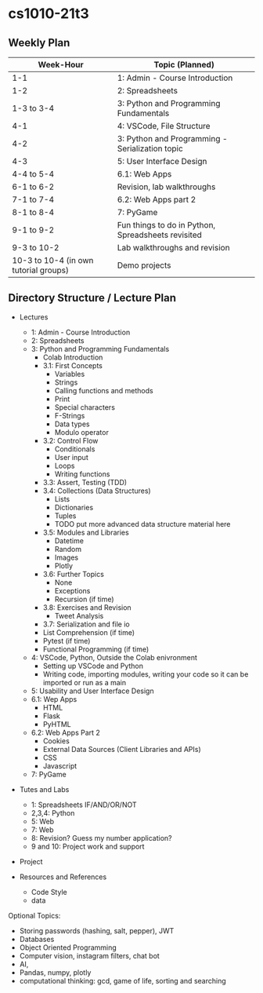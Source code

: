 # cs1010-21t3

## Weekly Plan

| Week-Hour | Topic (Planned) |
|---|---|
| 1-1 | 1: Admin - Course Introduction |
| 1-2 | 2: Spreadsheets |
| 1-3 to 3-4 | 3: Python and Programming Fundamentals |
| 4-1 | 4: VSCode, File Structure |
| 4-2 | 3: Python and Programming - Serialization topic |
| 4-3 | 5: User Interface Design |
| 4-4 to 5-4 | 6.1: Web Apps |
| 6-1 to 6-2 | Revision, lab walkthroughs |
| 7-1 to 7-4 | 6.2: Web Apps part 2 |
| 8-1 to 8-4 | 7: PyGame |
| 9-1 to 9-2 | Fun things to do in Python, Spreadsheets revisited |
| 9-3 to 10-2 | Lab walkthroughs and revision |
| 10-3 to 10-4 (in own tutorial groups) | Demo projects |


## Directory Structure / Lecture Plan

* Lectures
  * 1: Admin - Course Introduction
  * 2: Spreadsheets
  * 3: Python and Programming Fundamentals
    * Colab Introduction
    * 3.1: First Concepts
      * Variables
      * Strings
      * Calling functions and methods
      * Print
      * Special characters
      * F-Strings
      * Data types
      * Modulo operator
    * 3.2: Control Flow
      * Conditionals
      * User input
      * Loops
      * Writing functions
    * 3.3: Assert, Testing (TDD)
    * 3.4: Collections (Data Structures)
      * Lists
      * Dictionaries
      * Tuples
      * TODO put more advanced data structure material here
    * 3.5: Modules and Libraries
      * Datetime
      * Random
      * Images
      * Plotly
    * 3.6: Further Topics
      * None
      * Exceptions
      * Recursion (if time)
    * 3.8: Exercises and Revision
      * Tweet Analysis
    * 3.7: Serialization and file io
    * List Comprehension (if time)
    * Pytest (if time)
    * Functional Programming (if time)
  * 4: VSCode, Python, Outside the Colab enivronment
    * Setting up VSCode and Python
    * Writing code, importing modules, writing your code so it can be imported or run as a main
  * 5: Usability and User Interface Design
  * 6.1: Wep Apps
    * HTML
    * Flask
    * PyHTML
  * 6.2: Web Apps Part 2
    * Cookies
    * External Data Sources (Client Libraries and APIs)
    * CSS
    * Javascript
  * 7: PyGame

* Tutes and Labs
  * 1: Spreadsheets IF/AND/OR/NOT
  * 2,3,4: Python
  * 5: Web
  * 7: Web
  * 8: Revision? Guess my number application?
  * 9 and 10: Project work and support
* Project
* Resources and References
  * Code Style
  * data


Optional Topics:
 * Storing passwords (hashing, salt, pepper), JWT
 * Databases
 * Object Oriented Programming
 * Computer vision, instagram filters, chat bot
 * AI,
 * Pandas, numpy, plotly
 * computational thinking: gcd, game of life, sorting and searching
